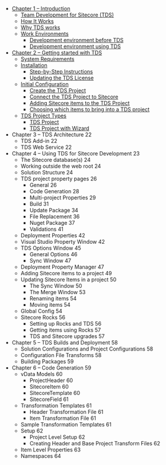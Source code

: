 * [Chapter 1 – Introduction](./chapter1.html)
	* [Team Development for Sitecore (TDS)](./chapter1.html#team_development_for_sitecore_tds)
	* [How It Works](./chapter1.html#how_it_works)
	* [Why TDS works](./chapter1.html#why_tds_works)
	* [Work Environments](./chapter1.html#work_environments)
		* [Development environment before TDS](./chapter1.html#development_environment_before_tds)
		* [Development environment using TDS](./chapter1.html#development_environment_using_tds)
* [Chapter 2 – Getting started with TDS](./chapter2.html)
	* [System Requirements](./chapter2.html#system_requirements)
	* [Installation](./chapter2.html#installation)
		* [Step-by-Step Instructions](./chapter2.html#stepbystep_instructions)
		* [Updating the TDS License](./chapter2.html#updateing_the_tds_license)
	* [Initial Configuration](./chapter2.html#initial_configuration)
		* [Create the TDS Project](./chapter2.html#create_the_tds_project)
		* [Connect the TDS Project to Sitecore](./chapter2.htm#connect_the_tds_project_to_sitecorel)
		* [Adding Sitecore items to the TDS Project](./chapter2.html#adding_sitecore_items_to_the_tds_project)
		* [Choosing which items to bring into a TDS project](./chapter2.html#choosing_which_items_to_bring_into_a_tds_porject)
	* [TDS Project Types](./chapter2.html#tds_project_types)
		* [TDS Project](./chapter2.html#tds_project)
		* [TDS Project with Wizard](./chapter2.html#tds_project_with_wizard)
* Chapter 3 – TDS Architecture	22
	* TDS Add-in	22
	* TDS Web Service	22
* Chapter 4 – Using TDS for Sitecore Development	23
	* The Sitecore database(s)	24
	* Working outside the web root	24
	* Solution Structure	24
	* TDS project property pages	26
		* General	26
		* Code Generation	28
		* Multi-project Properties	29
		* Build	31
		* Update Package	34
		* File Replacement	36
		* Nuget Package	37
		* Validations	41
	* Deployment Properties	42
	* Visual Studio Property Window	42
	* TDS Options Window	45
		* General Options	46
		* Sync Window	47
	* Deployment Property Manager	47
	* Adding Sitecore items to a project	49
	* Updating Sitecore Items in a project	50
		* The Sync Window	50
		* The Merge Window	53
		* Renaming items	54
		* Moving items	54
	* Global Config	54
	* Sitecore Rocks	56
		* Setting up Rocks and TDS	56
		* Getting items using Rocks	57
		* TDS and Sitecore upgrades	57
* Chapter 5 – TDS Builds and Deployment	58
	* Solution Configurations and Project Configurations	58
	* Configuration File Transforms	58
	* Building Packages	59
* Chapter 6 – Code Generation	59
	* vData Models	60
		* ProjectHeader	60
		* SitecoreItem	60
		* SitecoreTemplate	60
		* SitecoreField	61
	* Transformation Templates	61
		* Header Transformation File	61
		* Item Transformation File	61
	* Sample Transformation Templates	61
	* Setup	62
		* Project Level Setup	62
		* Creating Header and Base Project Transform Files	62
	* Item Level Properties	63
	* Namespaces	64
